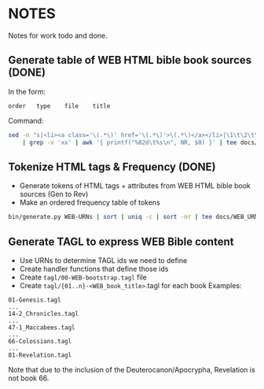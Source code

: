 # NOTES
Notes for work todo and done.

## Generate table of WEB HTML bible book sources (DONE)
In the form:

    order   type    file    title

Command:
```bash    
sed -n "s|<li><a class='\(.*\)' href='\(.*\)'>\(.*\)</a></li>|\1\t\2\t\3|p" bibles/WEB/index.htm \
    | grep -v 'xx' | awk '{ printf("%02d\t%s\n", NR, $0) }' | tee docs/WEB_SRCs.tsv
```
## Tokenize HTML tags & Frequency (DONE)
* Generate tokens of HTML tags + attributes from WEB HTML bible book sources (Gen to Rev)
* Make an ordered frequency table of tokens
```bash    
bin/generate.py WEB-URNs | sort | uniq -c | sort -nr | tee docs/WEB_URNs.txt
```

## Generate TAGL to express WEB Bible content
* Use URNs to determine TAGL ids we need to define
* Create handler functions that define those ids
* Create `tagl/00-WEB-bootstrap.tagl` file
* Create `tagl/{01..n}-<WEB_book_title>`.tagl for each book
  Examples:
```
01-Genesis.tagl
...
14-2_Chronicles.tagl
...
47-1_Maccabees.tagl
...
66-Colossians.tagl
...
81-Revelation.tagl
```
  Note that due to the inclusion of the Deuterocanon/Apocrypha, Revelation is not book 66.
